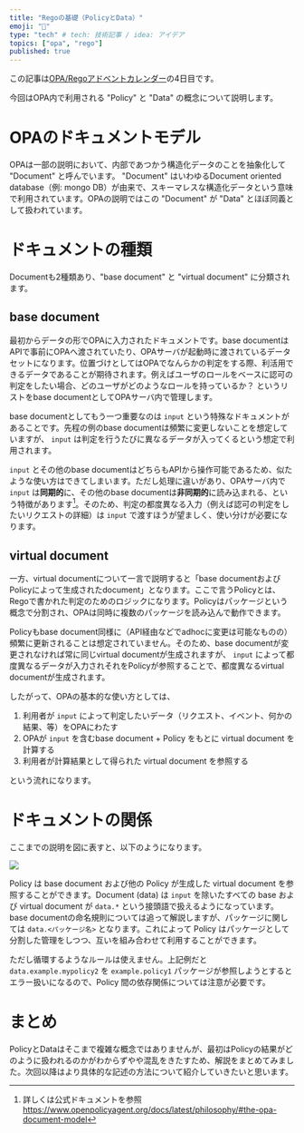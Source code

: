 ```yaml
---
title: "Regoの基礎（PolicyとData）"
emoji: "📘"
type: "tech" # tech: 技術記事 / idea: アイデア
topics: ["opa", "rego"]
published: true
---
```


この記事は[OPA/Regoアドベントカレンダー](https://adventar.org/calendars/6601)の4日目です。

今回はOPA内で利用される "Policy" と "Data" の概念について説明します。

# OPAのドキュメントモデル

OPAは一部の説明において、内部であつかう構造化データのことを抽象化して "Document" と呼んでいます。 "Document" はいわゆるDocument oriented database（例: mongo DB）が由来で、スキーマレスな構造化データという意味で利用されています。OPAの説明ではこの "Document" が "Data" とほぼ同義として扱われています。

# ドキュメントの種類

Documentも2種類あり、"base document" と "virtual document" に分類されます。

## base document

最初からデータの形でOPAに入力されたドキュメントです。base documentはAPIで事前にOPAへ渡されていたり、OPAサーバが起動時に渡されているデータセットになります。位置づけとしてはOPAでなんらかの判定をする際、利活用できるデータであることが期待されます。例えばユーザのロールをベースに認可の判定をしたい場合、どのユーザがどのようなロールを持っているか？ というリストをbase documentとしてOPAサーバ内で管理します。

base documentとしてもう一つ重要なのは `input` という特殊なドキュメントがあることです。先程の例のbase documentは頻繁に変更しないことを想定していますが、 `input` は判定を行うたびに異なるデータが入ってくるという想定で利用されます。

`input` とその他のbase documentはどちらもAPIから操作可能であるため、似たような使い方はできてしまいます。ただし処理に違いがあり、OPAサーバ内で`input` は**同期的**に、その他のbase documentは**非同期的**に読み込まれる、という特徴があります[^model]。そのため、判定の都度異なる入力（例えば認可の判定をしたいリクエストの詳細）は `input` で渡すほうが望ましく、使い分けが必要になります。

## virtual document

一方、virtual documentについて一言で説明すると「base documentおよびPolicyによって生成されたdocument」となります。ここで言うPolicyとは、Regoで書かれた判定のためのロジックになります。Policyはパッケージという概念で分割され、OPAは同時に複数のパッケージを読み込んで動作できます。

Policyもbase document同様に（API経由などでadhocに変更は可能なものの）頻繁に更新されることは想定されていません。そのため、base documentが変更されなければ常に同じvirtual documentが生成されますが、 `input` によって都度異なるデータが入力されそれをPolicyが参照することで、都度異なるvirtual documentが生成されます。

したがって、OPAの基本的な使い方としては、

1. 利用者が `input` によって判定したいデータ（リクエスト、イベント、何かの結果、等）をOPAにわたす
2. OPAが `input` を含むbase document + Policy をもとに virtual document を計算する
3. 利用者が計算結果として得られた virtual document を参照する

という流れになります。

# ドキュメントの関係

ここまでの説明を図に表すと、以下のようになります。

![](https://storage.googleapis.com/zenn-user-upload/83a6c4765942-20211128.jpg)

Policy は base document および他の Policy が生成した virtual document を参照することができます。Document (data) は `input` を除いたすべての base および virtual document が `data.*` という接頭語で扱えるようになっています。base documentの命名規則については追って解説しますが、パッケージに関しては `data.<パッケージ名>` となります。これによって Policy はパッケージとして分割した管理をしつつ、互いを組み合わせて利用することができます。

ただし循環するようなルールは使えません。上記例だと `data.example.mypolicy2` を `example.policy1` パッケージが参照しようとするとエラー扱いになるので、Policy 間の依存関係については注意が必要です。

# まとめ

PolicyとDataはそこまで複雑な概念ではありませんが、最初はPolicyの結果がどのように扱われるのかがわからずやや混乱をきたすため、解説をまとめてみました。次回以降はより具体的な記述の方法について紹介していきたいと思います。

[^model]: 詳しくは公式ドキュメントを参照 https://www.openpolicyagent.org/docs/latest/philosophy/#the-opa-document-model